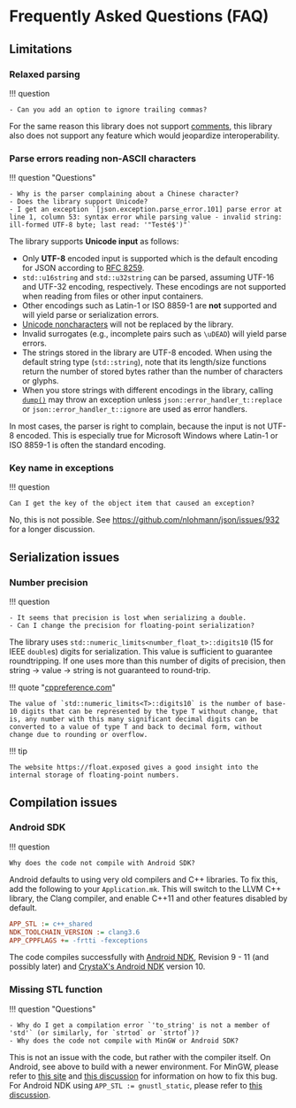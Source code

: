 # Frequently Asked Questions (FAQ)

## Limitations

### Relaxed parsing

!!! question

	- Can you add an option to ignore trailing commas?

For the same reason this library does not support [comments](#comments), this library also does not support any feature which would jeopardize interoperability.


### Parse errors reading non-ASCII characters

!!! question "Questions"

	- Why is the parser complaining about a Chinese character?
	- Does the library support Unicode?
	- I get an exception `[json.exception.parse_error.101] parse error at line 1, column 53: syntax error while parsing value - invalid string: ill-formed UTF-8 byte; last read: '"Testé$')"`

The library supports **Unicode input** as follows:

- Only **UTF-8** encoded input is supported which is the default encoding for JSON according to [RFC 8259](https://tools.ietf.org/html/rfc8259.html#section-8.1).
- `std::u16string` and `std::u32string` can be parsed, assuming UTF-16 and UTF-32 encoding, respectively. These encodings are not supported when reading from files or other input containers.
- Other encodings such as Latin-1 or ISO 8859-1 are **not** supported and will yield parse or serialization errors.
- [Unicode noncharacters](http://www.unicode.org/faq/private_use.html#nonchar1) will not be replaced by the library.
- Invalid surrogates (e.g., incomplete pairs such as `\uDEAD`) will yield parse errors.
- The strings stored in the library are UTF-8 encoded. When using the default string type (`std::string`), note that its length/size functions return the number of stored bytes rather than the number of characters or glyphs.
- When you store strings with different encodings in the library, calling [`dump()`](https://nlohmann.github.io/json/classnlohmann_1_1basic__json_a50ec80b02d0f3f51130d4abb5d1cfdc5.html#a50ec80b02d0f3f51130d4abb5d1cfdc5) may throw an exception unless `json::error_handler_t::replace` or `json::error_handler_t::ignore` are used as error handlers.

In most cases, the parser is right to complain, because the input is not UTF-8 encoded. This is especially true for Microsoft Windows where Latin-1 or ISO 8859-1 is often the standard encoding.


### Key name in exceptions

!!! question

	Can I get the key of the object item that caused an exception?

No, this is not possible. See <https://github.com/nlohmann/json/issues/932> for a longer discussion.


## Serialization issues


### Number precision

!!! question

	- It seems that precision is lost when serializing a double.
	- Can I change the precision for floating-point serialization?

The library uses `std::numeric_limits<number_float_t>::digits10` (15 for IEEE `double`s) digits for serialization. This value is sufficient to guarantee roundtripping. If one uses more than this number of digits of precision, then string -> value -> string is not guaranteed to round-trip.

!!! quote "[cppreference.com](https://en.cppreference.com/w/cpp/types/numeric_limits/digits10)"

	The value of `std::numeric_limits<T>::digits10` is the number of base-10 digits that can be represented by the type T without change, that is, any number with this many significant decimal digits can be converted to a value of type T and back to decimal form, without change due to rounding or overflow. 

!!! tip

	The website https://float.exposed gives a good insight into the internal storage of floating-point numbers.


## Compilation issues

### Android SDK

!!! question

	Why does the code not compile with Android SDK?

Android defaults to using very old compilers and C++ libraries. To fix this, add the following to your `Application.mk`. This will switch to the LLVM C++ library, the Clang compiler, and enable C++11 and other features disabled by default.

```ini
APP_STL := c++_shared
NDK_TOOLCHAIN_VERSION := clang3.6
APP_CPPFLAGS += -frtti -fexceptions
```

The code compiles successfully with [Android NDK](https://developer.android.com/ndk/index.html?hl=ml), Revision 9 - 11 (and possibly later) and [CrystaX's Android NDK](https://www.crystax.net/en/android/ndk) version 10.


### Missing STL function

!!! question "Questions"

	- Why do I get a compilation error `'to_string' is not a member of 'std'` (or similarly, for `strtod` or `strtof`)?
	- Why does the code not compile with MinGW or Android SDK?

This is not an issue with the code,  but rather with the compiler itself. On Android, see above to build with a newer environment.  For MinGW, please refer to [this site](http://tehsausage.com/mingw-to-string) and [this discussion](https://github.com/nlohmann/json/issues/136) for information on how to fix this bug. For Android NDK using `APP_STL := gnustl_static`, please refer to [this discussion](https://github.com/nlohmann/json/issues/219).
